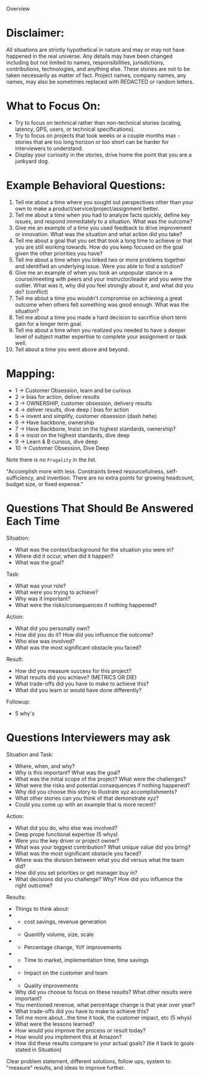 Overview

# Disclaimer:  
All situations are strictly hypothetical in nature and may or may not have happened in the real universe. Any details may have been changed including but not limited to names, responsibilities, jurisdictions, contributions, technologies, and anything else. These stories are not to be taken necessarily as matter of fact. Project names, company names, any names, may also be sometimes replaced with REDACTED or random letters.

# What to Focus On:
- Try to focus on technical rather than non-technical stories (scaling, latency, QPS, users, or technical specifications).
- Try to focus on projects that took weeks or a couple months max - stories that are too long horizon or too short can be harder for interviewers to understand.
- Display your curiosity in the stories, drive home the point that you are a junkyard dog.

# Example Behavioral Questions:
1. Tell me about a time where you sought out perspectives other than your own to make a product/service/project/assignment better.
2. Tell me about a time when you had to analyze facts quickly, define key issues, and respond immediately to a situation. What was the outcome?
3. Give me an example of a time you used feedback to drive improvement or innovation. What was the situation and what action did you take?
4. Tell me about a goal that you set that took a long time to achieve or that you are still working towards. How do you keep focused on the goal given the other priorities you have?
5. Tell me about a time when you linked two or more problems together and identified an underlying issue. Were you able to find a solution?
6. Give me an example of when you took an unpopular stance in a course/meeting with peers and your instructor/leader and you were the outlier. What was it, why did you feel strongly about it, and what did you do? (conflict)
7. Tell me about a time you wouldn’t compromise on achieving a great outcome when others felt something was good enough. What was the situation?
8. Tell me about a time you made a hard decision to sacrifice short term gain for a longer term goal.
9. Tell me about a time when you realized you needed to have a deeper level of subject matter expertise to complete your assignment or task well.
10. Tell about a time you went above and beyond.

# Mapping:
- 1 -> Customer Obsession, learn and be curious
- 2 -> bias for action, deliver results
- 3 -> OWNERSHIP, customer obsession, delivery results
- 4 -> deliver results, dive deep / bias for action
- 5 -> invent and simplify, customer obsession (dash hehe)
- 6 -> Have backbone, ownership
- 7 -> Have Backbone, Insist on the highest standards, ownership?
- 8 -> insist on the highest standards, dive deep
- 9 -> Learn & B curious, dive deep
- 10 -> Customer Obsession, Dive Deep

Note there is no `Frugality` in the list.

"Accomplish more with less. Constraints breed resourcefulness, self-sufficiency, and invention. There are no extra points for growing headcount, budget size, or fixed expense."

# Questions That Should Be Answered Each Time
Situation:
- What was the context/background for the situation you were in?
- Where did it occur, when did it happen?
- What was the goal?

Task:
- What was your role?
- What were you trying to achieve?
- Why was it important?
- What were the risks/consequences if nothing happened?

Action:
- What did you personally own?
- How did you do it? How did you influence the outcome?
- Who else was involved?
- What was the most significant obstacle you faced?

Result:
- How did you measure success for this project?
- What results did you achieve? (METRICS OR DIE)
- What trade-offs did you have to make to achieve this?
- What did you learn or would have done differently?

Followup:
- 5 why's

# Questions Interviewers may ask
Situation and Task:
- Where, when, and why?
- Why is this important? What was the goal?
- What was the initial scope of the project? What were the challenges?
- What were the risks and potential consequences if nothing happened?
- Why did you choose this story to illustrate xyz accomplishments?
- What other stories can you think of that demonstrate xyz?
- Could you come up with an example that is more recent?

Action:
- What did you do, who else was involved?
- Deep prope functional expertise (5 whys)
- Were you the key driver or project owner?
- What was your biggest contribution? What unique value did you bring?
- What was the most significant obstacle you faced?
- Where was the division between what you did versus what the team did?
- How did you set priorities or get manager buy in?
- What decisions did you challenge? Why? How did you influence the right outcome?

Results:
- Things to think about: 
- - cost savings, revenue generation
- - Quantify volume, size, scale
- - Percentage change, YoY improvements
- - Time to market, implementation time, time savings
- - Impact on the customer and team
- - Quality improvements
- Why did you choose to focus on these results? What other results were important?
- You mentioned revenue, what percentage change is that year over year?
- What trade-offs did you have to make to achieve this?
- Tell me more about...the time it took, the customer impact, etc (5 whys)
- What were the lessons learned?
- How would you improve the process or result today?
- How would you implement this at Amazon?
- How did these results compare to your actual goals? (tie it back to goals stated in Situation)

Clear problem statement, different solutions, follow ups, system to "measure" results, and ideas to improve further.